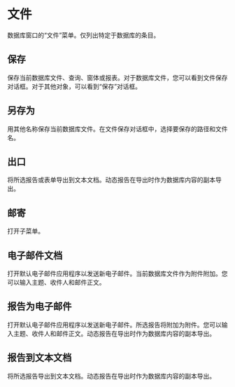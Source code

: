 # 文件


数据库窗口的“文件”菜单。仅列出特定于数据库的条目。

## 保存


保存当前数据库文件、查询、窗体或报表。对于数据库文件，您可以看到文件保存对话框。对于其他对象，可以看到“保存”对话框。

## 另存为


用其他名称保存当前数据库文件。在文件保存对话框中，选择要保存的路径和文件名。

## 出口


将所选报告或表单导出到文本文档。动态报告在导出时作为数据库内容的副本导出。

## 邮寄


打开子菜单。

## 电子邮件文档


打开默认电子邮件应用程序以发送新电子邮件。当前数据库文件作为附件附加。您可以输入主题、收件人和邮件正文。

## 报告为电子邮件


打开默认电子邮件应用程序以发送新电子邮件。所选报告将附加为附件。您可以输入主题、收件人和邮件正文。动态报告在导出时作为数据库内容的副本导出。

## 报告到文本文档


将所选报告导出到文本文档。动态报告在导出时作为数据库内容的副本导出。